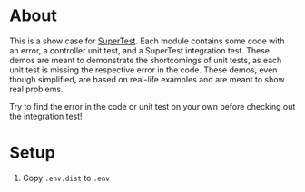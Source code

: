 # About

This is a show case for [SuperTest](https://github.com/visionmedia/supertest). Each module contains some code with an error, a controller unit test, and a SuperTest integration test.
These demos are meant to demonstrate the shortcomings of unit tests, as each unit test is missing the respective error in the code. These demos, even though simplified, are based on real-life examples and are meant to show real problems.

Try to find the error in the code or unit test on your own before checking out the integration test!

# Setup

1. Copy `.env.dist` to `.env`
